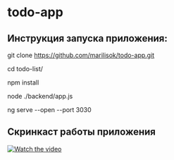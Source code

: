 # todo-app
## Инструкция запуска приложения:
git clone https://github.com/marilisok/todo-app.git

cd todo-list/

npm install

node ./backend/app.js

ng serve --open --port 3030

## Скринкаст работы приложения
[![Watch the video](./screen-video/lab2.png)](https://youtu.be/ta3c9wD_-Jo)
